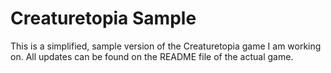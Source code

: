<h1>Creaturetopia Sample</h1>
<p>This is a simplified, sample version of the Creaturetopia game I am working on. All updates can be found on the README file of the actual game.</p>
